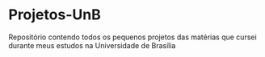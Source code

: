 # Projetos-UnB
Repositório contendo todos os pequenos projetos das matérias que cursei durante meus estudos na Universidade de Brasília
